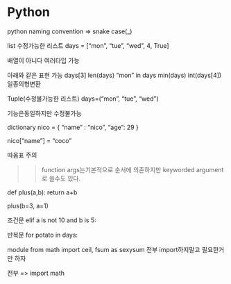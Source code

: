 # Python
python naming convention => snake case(_)

list 수정가능한 리스트
days = [“mon”, “tue”, “wed”, 4, True]

배열이 아니다
여러타입 가능

아래와 같은 표현 가능
days[3]
len(days)
“mon” in days
min(days)
int(days[4]) 일종의형변환

Tuple(수정불가능한 리스트)
days=(“mon”, “tue”, “wed”)

기능은동일하지만 수정불가능

dictionary
nico = {
  “name” : “nico”,
  “age”: 29
}

nico[“name”] = “coco”

따옴표 주의


>> function args는기본적으로 순서에 의존하지만 keyworded argument로 쓸수도 있다.

def plus(a,b):
  return a+b

plus(b=3, a=1)



조건문
elif a is not 10 and b is 5:


반복문
for potato in days:


module
from math import ceil, fsum as sexysum
전부 import하지말고 필요한거만 하자

전부 =>
import math
